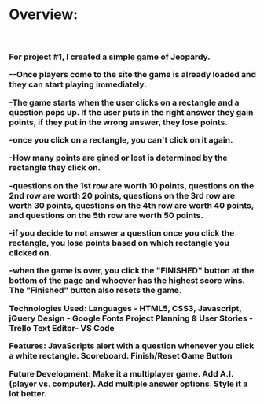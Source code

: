 <h1>Overview:</h1>

<br>

<h3>For project #1, I created a simple game of Jeopardy.

--Once players come to the site the game is already loaded and they can start playing immediately.

-The game starts when the user clicks on a rectangle and a question pops up. If the user puts in the right answer they gain points, if they put in the wrong answer, they lose points.

-once you click on a rectangle, you can't click on it again.

-How many points are gined or lost is determined by the rectangle they click on.

-questions on the 1st row are worth 10 points, questions on the 2nd row are worth 20 points, questions on the 3rd row are worth 30 points, questions on the 4th row are worth 40 points, 
and questions on the 5th row are worth 50 points.

-if you decide to not answer a question once you click the rectangle, you lose points based on which rectangle you clicked on.

-when the game is over, you click the "FINISHED" button at the bottom of the page and whoever has the highest score wins. The "Finished" button also resets the game. 



Technologies Used:
Languages - HTML5, CSS3, Javascript, jQuery
Design - Google Fonts
Project Planning & User Stories - Trello
Text Editor- VS Code


Features:
JavaScripts alert with a question whenever you click a white rectangle.
Scoreboard.
Finish/Reset Game Button

Future Development:
Make it a multiplayer game.
Add A.I. (player vs. computer).
Add multiple answer options.
Style it a lot better. </h3>
